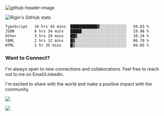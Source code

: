 
![github-header-image](https://github.com/riginoommen/riginoommen/assets/3840244/889cae65-df55-4cda-86cc-bf21bf1f2e96)

![Rigin's GitHub stats](https://github-readme-stats.vercel.app/api?username=riginoommen\&show_icons=true\&show=reviews,discussions_started,discussions_answered,prs_merged,prs_merged_percentage)


<!--START_SECTION:waka-->

```txt
TypeScript   16 hrs 43 mins  ████████████▓░░░░░░░░░░░░   50.83 %
JSON         6 hrs 34 mins   █████░░░░░░░░░░░░░░░░░░░░   19.98 %
Other        3 hrs 24 mins   ██▓░░░░░░░░░░░░░░░░░░░░░░   10.34 %
YAML         2 hrs 12 mins   █▓░░░░░░░░░░░░░░░░░░░░░░░   06.70 %
HTML         1 hr 35 mins    █▒░░░░░░░░░░░░░░░░░░░░░░░   04.85 %
```

<!--END_SECTION:waka-->

### Want to Connect?

I'm always open to new connections and collaborations. Feel free to reach out to me on Email/LinkedIn.

I'm excited to share with the world and make a positive impact with the community.

![](https://komarev.com/ghpvc/?username=riginoommen)

![](https://hit.yhype.me/github/profile?user_id=3840244)
